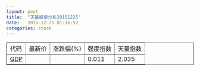 ```yaml
---
layout: post
title:  "天量股票分析20151225"
date:   2015-12-25 01:16:52
categories: stock
---
```

<script type="text/javascript">
var stockList = []
stockList.push('gb_gdp');
</script>

<table border="1">
 <tr>
  <td>代码</td>
  <td>最新价</td>
  <td>涨跌幅(%)</td>
 <td>强度指数</td>
 <td>天量指数</td>
</tr>
  <tr id="gdp"><td><a href="http://stock.finance.sina.com.cn/usstock/quotes/GDP.html" target="_blank">GDP</a></td><td></td><td></td><td>0.011</td><td>2.035</td></tr>
</table>
